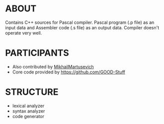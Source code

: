 # ABOUT

Contains C++ sources for Pascal compiler.
Pascal program (.p file) as an input data and Assembler code (.s file) as an output data.
Compiler doesn't operate very well.

# PARTICIPANTS

* Also contributed by [MikhailMartusevich](https://github.com/MikhailMartusevich)
* Core code provided by https://github.com/GOOD-Stuff

# STRUCTURE

* lexical analyzer
* syntax analyzer
* code generator
